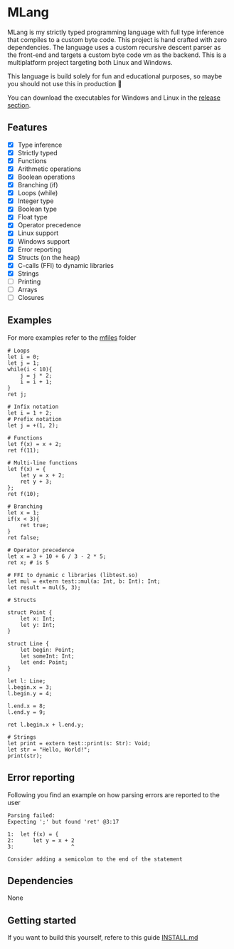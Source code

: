 # MLang

MLang is my strictly typed programming language with full type inference that compiles to a custom byte code. This project is hand crafted with zero dependencies. The language uses a custom recursive descent parser as the front-end and targets a custom byte code vm as the backend. This is a multiplatform project targeting both Linux and Windows.

This language is build solely for fun and educational purposes, so maybe you should not use this in production 🐴

You can download the executables for Windows and Linux in the [release section](https://github.com/MoritzGoeckel/MLang/releases/).

## Features

- [x] Type inference
- [x] Strictly typed
- [x] Functions
- [x] Arithmetic operations
- [x] Boolean operations
- [x] Branching (if)
- [x] Loops (while)
- [x] Integer type
- [x] Boolean type
- [x] Float type
- [x] Operator precedence
- [x] Linux support
- [x] Windows support
- [x] Error reporting
- [x] Structs (on the heap)
- [x] C-calls (FFI) to dynamic libraries
- [x] Strings
- [ ] Printing
- [ ] Arrays
- [ ] Closures

## Examples

For more examples refer to the [mfiles](/mfiles/) folder

```
# Loops
let i = 0;
let j = 1;
while(i < 10){
    j = j * 2;
    i = i + 1;
}
ret j;
```

```
# Infix notation
let i = 1 + 2;
# Prefix notation
let j = +(1, 2);
```

```
# Functions
let f(x) = x + 2;
ret f(11);
```

```
# Multi-line functions
let f(x) = {
    let y = x + 2;
    ret y + 3;
};
ret f(10);
```

```
# Branching
let x = 1;
if(x < 3){
    ret true;
}
ret false;
```

```
# Operator precedence
let x = 3 + 10 + 6 / 3 - 2 * 5;
ret x; # is 5
```

```
# FFI to dynamic c libraries (libtest.so)
let mul = extern test::mul(a: Int, b: Int): Int;
let result = mul(5, 3);
```

```
# Structs

struct Point {
    let x: Int;
    let y: Int;
}

struct Line {
    let begin: Point;
    let someInt: Int;
    let end: Point;
}

let l: Line;
l.begin.x = 3;
l.begin.y = 4;

l.end.x = 8;
l.end.y = 9;

ret l.begin.x + l.end.y;
```

```
# Strings
let print = extern test::print(s: Str): Void;
let str = "Hello, World!";
print(str);
```

## Error reporting

Following you find an example on how parsing errors are reported to the user

```
Parsing failed:
Expecting ';' but found 'ret' @3:17

1:  let f(x) = {
2:      let y = x + 2
3:                  ^

Consider adding a semicolon to the end of the statement
```

## Dependencies

None

## Getting started

If you want to build this yourself, refere to this guide [INSTALL.md](/INSTALL.md)
